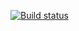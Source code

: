 [![Build status](https://ci.appveyor.com/api/projects/status/tda151p0ecce8s73?svg=true)](https://ci.appveyor.com/project/stjarna777/seleniumcardorder)

